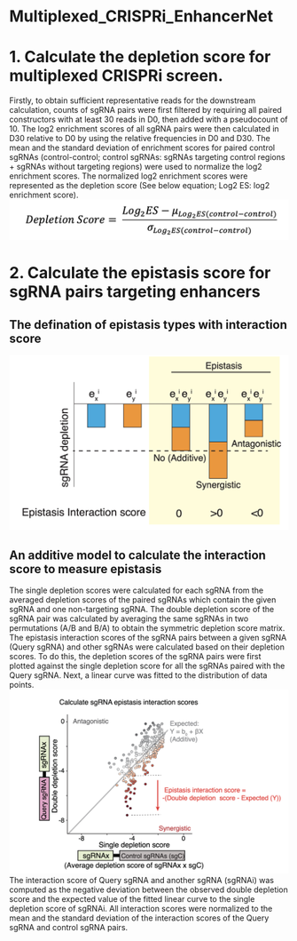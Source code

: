 # Multiplexed_CRISPRi_EnhancerNet
# 1. Calculate the depletion score for multiplexed CRISPRi screen.
Firstly, to obtain sufficient representative reads for the downstream calculation, counts of sgRNA pairs were first filtered by requiring all paired constructors with at least 30 reads in D0, then added with a pseudocount of 10. The log2 enrichment scores of all sgRNA pairs were then calculated in D30 relative to D0 by using the relative frequencies in D0 and D30. The mean and the standard deviation of enrichment scores for paired control sgRNAs (control-control; control sgRNAs: sgRNAs targeting control regions + sgRNAs without targeting regions) were used to normalize the log2 enrichment scores. The normalized log2 enrichment scores were represented as the depletion score (See below equation; Log2 ES: log2 enrichment score).
![This is an image](Data/depletion_scores.png)
# 2. Calculate the epistasis score for sgRNA pairs targeting enhancers
## The defination of epistasis types with interaction score
![This is an image](Data/Epistasis_Types.png)
## An additive model to calculate the interaction score to measure epistasis 
The single depletion scores were calculated for each sgRNA from the averaged depletion scores of the paired sgRNAs which contain the given sgRNA and one non-targeting sgRNA. The double depletion score of the sgRNA pair was calculated by averaging the same sgRNAs in two permutations (A/B and B/A) to obtain the symmetric depletion score matrix. The epistasis interaction scores of the sgRNA pairs between a given sgRNA (Query sgRNA) and other sgRNAs were calculated based on their depletion scores. To do this, the depletion scores of the sgRNA pairs were first plotted against the single depletion score for all the sgRNAs paired with the Query sgRNA. Next, a linear curve was fitted to the distribution of data points.
![This is an image](Data/Additive_linear_model.png)
The interaction score of Query sgRNA and another sgRNA (sgRNAi) was computed as the negative deviation between the observed double depletion score and the expected value of the fitted linear curve to the single depletion score of sgRNAi. All interaction scores were normalized to the mean and the standard deviation of the interaction scores of the Query sgRNA and control sgRNA pairs.
